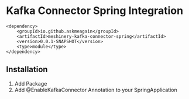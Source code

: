 # Kafka Connector Spring Integration

    <dependency>
        <groupId>io.github.askmeagain</groupId>
        <artifactId>meshinery-kafka-connector-spring</artifactId>
        <version>0.0.1-SNAPSHOT</version>
        <type>module</type>
    </dependency>

## Installation

1. Add Package
2. Add @EnableKafkaConnector Annotation to your SpringApplication